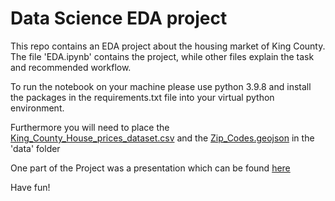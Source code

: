 # Data Science EDA project

This repo contains an EDA project about the housing market of King County. 
The file 'EDA.ipynb' contains the project, while other files explain the task and recommended workflow.

To run the notebook on your machine please use python 3.9.8 and install the packages in the requirements.txt file into your virtual python environment.

Furthermore you will need to place the [King_County_House_prices_dataset.csv](https://files.slack.com/files-pri/TTHG21AH3-F039X9ABZDL/download/king_county_house_prices_dataset.csv?origin_team=TTHG21AH3) and the [Zip_Codes.geojson](http://data-seattlecitygis.opendata.arcgis.com/datasets/83fc2e72903343aabff6de8cb445b81c_2.geojson) in the 'data' folder

One part of the Project was a presentation which can be found [here](https://docs.google.com/presentation/d/1WpitO-72zn0LWD8hdBfexfJAmLzTtTPnLsyebyMiaKo/edit#slide=id.g12361a21c03_0_1204)

Have fun!